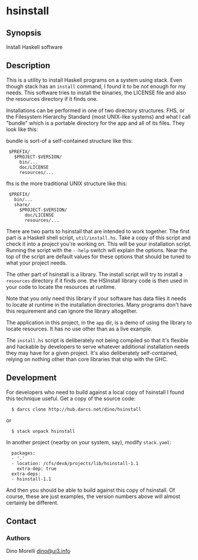 # hsinstall


## Synopsis

Install Haskell software


## Description

This is a utility to install Haskell programs on a system using
stack. Even though stack has an `install` command, I found it to be
not enough for my needs. This software tries to install the binaries,
the LICENSE file and also the resources directory if it finds one.

Installations can be performed in one of two directory
structures. FHS, or the Filesystem Hierarchy Standard (most UNIX-like
systems) and what I call "bundle" which is a portable directory
for the app and all of its files. They look like this:

bundle is sort-of a self-contained structure like this:

     $PREFIX/
       $PROJECT-$VERSION/
         bin/...
         doc/LICENSE
         resources/...

fhs is the more traditional UNIX structure like this:

     $PREFIX/
       bin/...
       share/
         $PROJECT-$VERSION/
           doc/LICENSE
           resources/...

There are two parts to hsinstall that are intended to work 
together. The first part is a Haskell shell script,
`util/install.hs`. Take a copy of this script and check it into
a project you're working on. This will be your installation
script. Running the script with the `--help` switch will explain
the options. Near the top of the script are default values for
these options that should be tuned to what your project needs.

The other part of hsinstall is a library. The install script will try
to install a `resources` directory if it finds one. the HSInstall
library code is then used in your code to locate the resources
at runtime.

Note that you only need this library if your software has data files
it needs to locate at runtime in the installation directories. Many
programs don't have this requirement and can ignore the library
altogether.

The application in this project, in the `app` dir, is a demo of
using the library to locate resources. It has no use other than as
a live example.

The `install.hs` script is deliberately not being compiled so that
it's flexible and hackable by developers to serve whatever additional
installation needs they may have for a given project. It's also
deliberately self-contained, relying on nothing other than core
libraries that ship with the GHC.


## Development

For developers who need to build against a local copy of hsinstall
I found this technique useful. Get a copy of the source code:

      $ darcs clone http://hub.darcs.net/dino/hsinstall

or

      $ stack unpack hsinstall

In another project (nearby on your system, say), modify `stack.yaml`:

      packages:
      - '.'
      - location: /cfs/devA/projects/lib/hsinstall-1.1
        extra-dep: true
      extra-deps:
      - hsinstall-1.1

And then you should be able to build against this copy of
hsinstall. Of course, these are just examples, the version numbers
above will almost certainly be different.


## Contact

### Authors

Dino Morelli <dino@ui3.info>
